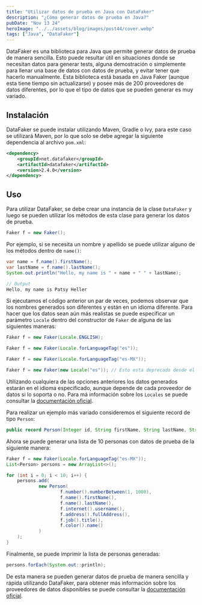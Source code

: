 ```yaml
---
title: "Utilizar datos de prueba en Java con DataFaker"
description: "¿Cómo generar datos de prueba en Java?"
pubDate: "Nov 13 24"
heroImage: "../../assets/blog/images/post44/cover.webp"
tags: ["Java", "DataFaker"]
---
```


DataFaker es una biblioteca para Java que permite generar datos de prueba de manera sencilla. Esto puede resultar útil en situaciones donde se necesitan datos para generar tests, alguna demostración o simplemente para llenar una base de datos con datos de prueba, y evitar tener que hacerlo manualmente. Esta biblioteca está basada en Java Faker (aunque esta tiene tiempo sin actualizarse) y posee más de 200 proveedores de datos diferentes, por lo que el tipo de datos que se pueden generar es muy variado.

## Instalación

DataFaker se puede instalar utilizando Maven, Gradle o Ivy, para este caso se utilizará Maven, por lo que solo se debe agregar la siguiente dependencia al archivo `pom.xml`:

```xml
<dependency>
    <groupId>net.datafaker</groupId>
    <artifactId>datafaker</artifactId>
    <version>2.4.0</version>
</dependency>
``` 

## Uso

Para utilizar DataFaker, se debe crear una instancia de la clase `DataFaker` y luego se pueden utilizar los métodos de esta clase para generar los datos de prueba.

```java
Faker f = new Faker();
```

Por ejemplo, si se necesita un nombre y apellido se puede utilizar alguno de los métodos dentro de `name()`:

```java
var name = f.name().firstName();
var lastName = f.name().lastName();
System.out.println("Hello, my name is " + name + " " + lastName);

// Output
Hello, my name is Patsy Heller
```

Si ejecutamos el código anterior un par de veces, podemos observar que los nombres generados son diferentes y están en un idioma diferente. Para hacer que los datos sean aún más realistas se puede especificar un parámetro `Locale` dentro del constructor de `Faker` de alguna de las siguientes maneras:

```java
Faker f = new Faker(Locale.ENGLISH);

Faker f = new Faker(Locale.forLanguageTag("es"));

Faker f = new Faker(Locale.forLanguageTag("es-MX"));

Faker f = new Faker(new Locale("es")); // Esto esta deprecado desde el JDK 19
```

Utilizando cualquiera de las opciones anteriores los datos generados estarán en el idioma especificado, aunque depende de cada proveedor de datos si lo soporta o no. Para má información sobre los `Locales` se puede consultar la [documentación oficial](https://www.oracle.com/java/technologies/javase/jdk17-suported-locales.html).

Para realizar un ejemplo más variado consideremos el siguiente record de tipo `Person`:

```java
public record Person(Integer id, String firstName, String lastName, String username, String address, String job, String favoriteColor) { }
```

Ahora se puede generar una lista de 10 personas con datos de prueba de la siguiente manera:

```java
Faker f = new Faker(Locale.forLanguageTag("es-MX"));
List<Person> persons = new ArrayList<>();

for (int i = 0; i < 10; i++) {
    persons.add(
            new Person(
                    f.number().numberBetween(1, 1000),
                    f.name().firstName(),
                    f.name().lastName(),
                    f.internet().username(),
                    f.address().fullAddress(),
                    f.job().title(),
                    f.color().name()
            )
    );
}
```

Finalmente, se puede imprimir la lista de personas generadas:

```java
persons.forEach(System.out::println);
```

De esta manera se pueden generar datos de prueba de manera sencilla y rápida utilizando DataFaker, para obtener más información sobre los proveedores de datos disponibles se puede consultar la [documentación oficial](https://www.datafaker.net/documentation/getting-started/).